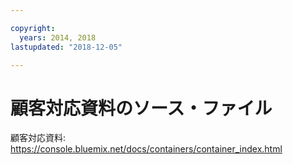 ```yaml
---

copyright:
  years: 2014, 2018
lastupdated: "2018-12-05"

---
```



# 顧客対応資料のソース・ファイル

顧客対応資料: https://console.bluemix.net/docs/containers/container_index.html



